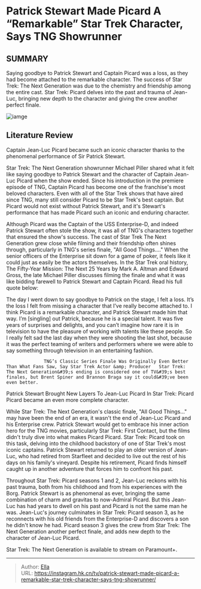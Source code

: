 # Patrick Stewart Made Picard A “Remarkable” Star Trek Character, Says TNG Showrunner


## SUMMARY 



  Saying goodbye to Patrick Stewart and Captain Picard was a loss, as they had become attached to the remarkable character.   The success of Star Trek: The Next Generation was due to the chemistry and friendship among the entire cast.   Star Trek: Picard delves into the past and trauma of Jean-Luc, bringing new depth to the character and giving the crew another perfect finale.  

![iamge](https://static1.srcdn.com/wordpress/wp-content/uploads/2023/01/every-star-trek-tng-season-ranked.jpeg)

## Literature Review
Captain Jean-Luc Picard became such an iconic character thanks to the phenomenal performance of Sir Patrick Stewart.




Star Trek: The Next Generation showrunner Michael Piller shared what it felt like saying goodbye to Patrick Stewart and the character of Captain Jean-Luc Picard when the show ended. Since his introduction in the premiere episode of TNG, Captain Picard has become one of the franchise&#39;s most beloved characters. Even with all of the Star Trek shows that have aired since TNG, many still consider Picard to be Star Trek&#39;s best captain. But Picard would not exist without Patrick Stewart, and it&#39;s Stewart&#39;s performance that has made Picard such an iconic and enduring character.




Although Picard was the Captain of the USS Enterprise-D, and indeed Patrick Stewart often stole the show, it was all of TNG&#39;s characters together that ensured the show&#39;s success. The cast of Star Trek The Next Generation grew close while filming and their friendship often shines through, particularly in TNG&#39;s series finale, &#34;All Good Things....&#34; When the senior officers of the Enterprise sit down for a game of poker, it feels like it could just as easily be the actors themselves. In the Star Trek oral history, The Fifty-Year Mission: The Next 25 Years by Mark A. Altman and Edward Gross, the late Michael Piller discusses filming the finale and what it was like bidding farewell to Patrick Stewart and Captain Picard. Read his full quote below:


The day I went down to say goodbye to Patrick on the stage, I felt a loss. It’s the loss I felt from missing a character that I’ve really become attached to. I think Picard is a remarkable character, and Patrick Stewart made him that way. I’m [singling] out Patrick, because he is a special talent. It was five years of surprises and delights, and you can’t imagine how rare it is in television to have the pleasure of working with talents like these people. So I really felt sad the last day when they were shooting the last shot, because it was the perfect teaming of writers and performers where we were able to say something through television in an entertaining fashion.





                  TNG’s Classic Series Finale Was Originally Even Better Than What Fans Saw, Say Star Trek Actor &amp; Producer   Star Trek: The Next Generation&#39;s ending is considered one of TV&#39;s best finales, but Brent Spiner and Brannon Braga say it could&#39;ve been even better.    


 Patrick Stewart Brought New Layers To Jean-Luc Picard In Star Trek: Picard 
Picard became an even more complete character.
         

While Star Trek: The Next Generation&#39;s classic finale, &#34;All Good Things...&#34; may have been the end of an era, it wasn&#39;t the end of Jean-Luc Picard and his Enterprise crew. Patrick Stewart would get to embrace his inner action hero for the TNG movies, particularly Star Trek: First Contact, but the films didn&#39;t truly dive into what makes Picard Picard. Star Trek: Picard took on this task, delving into the childhood backstory of one of Star Trek&#39;s most iconic captains. Patrick Stewart returned to play an older version of Jean-Luc, who had retired from Starfleet and decided to live out the rest of his days on his family&#39;s vineyard. Despite his retirement, Picard finds himself caught up in another adventure that forces him to confront his past.




Throughout Star Trek: Picard seasons 1 and 2, Jean-Luc reckons with his past trauma, both from his childhood and from his experiences with the Borg. Patrick Stewart is as phenomenal as ever, bringing the same combination of charm and gravitas to now-Admiral Picard. But this Jean-Luc has had years to dwell on his past and Picard is not the same man he was. Jean-Luc&#39;s journey culminates in Star Trek: Picard season 3, as he reconnects with his old friends from the Enterprise-D and discovers a son he didn&#39;t know he had. Picard season 3 gives the crew from Star Trek: The Next Generation another perfect finale, and adds new depth to the character of Jean-Luc Picard.



Star Trek: The Next Generation is available to stream on Paramount&#43;.






---

> Author: [Ella](https://instagram.hk.cn/)  
> URL: https://instagram.hk.cn/tv/patrick-stewart-made-picard-a-remarkable-star-trek-character-says-tng-showrunner/  

